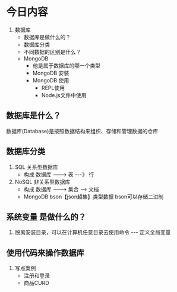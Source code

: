 # 今日内容
1. 数据库
    - 数据库是做什么的？
    - 数据库分类
    - 不同数据的区别是什么？
    - MongoDB
        - 他是属于数据库的哪一个类型
        - MongoDB 安装
        - MongoDB 使用
            - REPL使用
            - Node.js文件中使用
## 数据库是什么？
数据库(Database)是按照数据结构来组织、存储和管理数据的仓库


## 数据库分类
1. SQL  关系型数据库
    - 构成   数据库 ---> 表 ---》 行
2. NoSQL 非关系型数据库
    - 构成   数据库 ---> 集合 --> 文档
    - MongoDB   bson【json超集】类型数据   bson可以存储二进制


## 系统变量   是做什么的？
1. 脱离安装目录，可以在计算机任意目录去使用命令 ---  定义全局变量


## 使用代码来操作数据库
1. 写点案例
    - 注册和登录
    - 商品CURD

